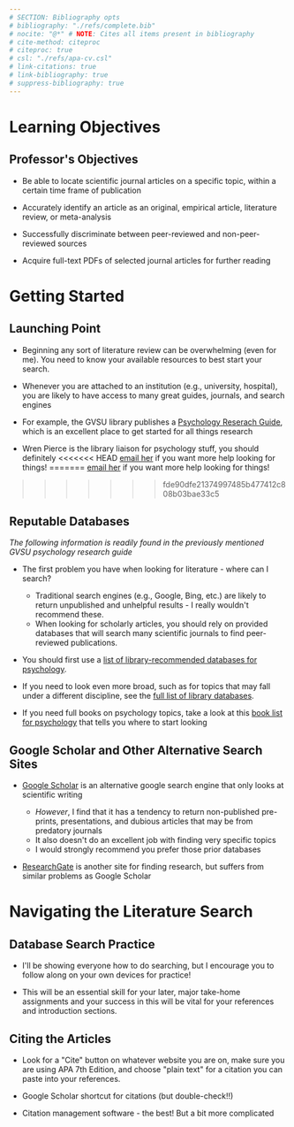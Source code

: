 ```yaml
---
# SECTION: Bibliography opts
# bibliography: "./refs/complete.bib"
# nocite: "@*" # NOTE: Cites all items present in bibliography
# cite-method: citeproc
# citeproc: true
# csl: "./refs/apa-cv.csl"
# link-citations: true
# link-bibliography: true
# suppress-bibliography: true
---
```






<!-- NOTE: If on Nix, run ./nix/build_env.R prior to rendering -->

# Learning Objectives

## Professor's Objectives

- Be able to locate scientific journal articles on a specific topic, within a
certain time frame of publication

- Accurately identify an article as an original, empirical article, literature
review, or meta-analysis

- Successfully discriminate between peer-reviewed and non-peer-reviewed sources

- Acquire full-text PDFs of selected journal articles for further reading

# Getting Started

## Launching Point

- Beginning any sort of literature review can be overwhelming (even for me). You
need to know your available resources to best start your search.

- Whenever you are attached to an institution (e.g., university, hospital), you
are likely to have access to many great guides, journals, and search engines

- For example, the GVSU library publishes a [Psychology Reserach
Guide](https://libguides.gvsu.edu/psych), which is an excellent place to get
started for all things research

- Wren Pierce is the library liaison for psychology stuff, you should definitely
<<<<<<< HEAD
[email her](mailto:piercel1@gvsu.edu) if you want more help looking for
things!
=======
[email her](mailto:piercel1@gvsu.edu) if you want more help looking for things!
>>>>>>> fde90dfe21374997485b477412c808b03bae33c5

## Reputable Databases

*The following information is readily found in the previously mentioned GVSU
psychology research guide*

- The first problem you have when looking for literature - where can I search?
  - Traditional search engines (e.g., Google, Bing, etc.) are likely to return
  unpublished and unhelpful results - I really wouldn't recommend these.
  - When looking for scholarly articles, you should rely on provided databases
  that will search many scientific journals to find peer-reviewed publications.

- You should first use a [list of library-recommended
databases for psychology](https://libguides.gvsu.edu/c.php?g=108342&p=702876).

- If you need to look even more broad, such as for topics that may fall under a
different discipline, see the [full list of library
databases](https://libguides.gvsu.edu/az.php).

- If you need full books on psychology topics, take a look at this [book list
for psychology](https://libguides.gvsu.edu/c.php?g=108342&p=702937) that tells
you where to start looking

## Google Scholar and Other Alternative Search Sites

- [Google Scholar](https://scholar.google.com/) is an alternative google search
engine that only looks at scientific writing
  - *However*, I find that it has a tendency to return non-published pre-prints,
  presentations, and dubious articles that may be from predatory journals
  - It also doesn't do an excellent job with finding very specific topics
  - I would strongly recommend you prefer those prior databases

- [ResearchGate](https://www.researchgate.net/) is another site for finding
research, but suffers from similar problems as Google Scholar

# Navigating the Literature Search

## Database Search Practice

- I'll be showing everyone how to do searching, but I encourage you to follow
along on your own devices for practice!

- This will be an essential skill for your later, major take-home assignments
and your success in this will be vital for your references and introduction
sections.

## Citing the Articles

- Look for a "Cite" button on whatever website you are on, make sure you are
using APA 7th Edition, and choose "plain text" for a citation you can paste into
your references.

- Google Scholar shortcut for citations (but double-check!!)

- Citation management software - the best! But a bit more complicated
